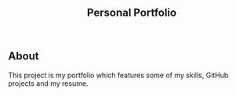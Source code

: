 <h2 align="center">Personal Portfolio <br/> </h2>

<br/>


## About 
<p>This project is my portfolio which features some of my skills, GitHub projects and my resume.</p>

